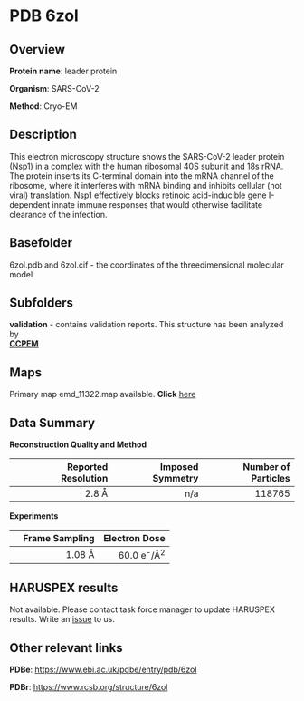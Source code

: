 # PDB 6zol

## Overview

**Protein name**: leader protein

**Organism**: SARS-CoV-2

**Method**: Cryo-EM

## Description

This electron microscopy structure shows the SARS-CoV-2 leader protein (Nsp1) in a complex with the human ribosomal 40S subunit and 18s rRNA. The protein inserts its C-terminal domain into the mRNA channel of the ribosome, where it interferes with mRNA binding and inhibits cellular (not viral) translation. Nsp1 effectively blocks retinoic acid-inducible gene I-dependent innate immune responses that would otherwise facilitate clearance of the infection.

## Basefolder

6zol.pdb and 6zol.cif - the coordinates of the threedimensional molecular model

## Subfolders





**validation** - contains validation reports. This structure has been analyzed by <br>     [**CCPEM**](https://github.com/thorn-lab/coronavirus_structural_task_force/tree/master/pdb/leader_protein/SARS-CoV-2/6zol/validation/ccpem-validation)



## Maps

Primary map emd_11322.map available. **Click** [here](http://ftp.wwpdb.org/pub/emdb/structures/EMD-11322/map/) 

## Data Summary
**Reconstruction Quality and Method**

|   | Reported Resolution | Imposed Symmetry | Number of Particles |
|---|-------------:|----------------:|--------------:|
|   |2.8 Å|n/a|118765|

**Experiments**

|   | Frame Sampling | Electron Dose |
|---|-------------:|----------------:|
|   |1.08 Å|60.0 e<sup>-</sup>/Å<sup>2</sup>|

## HARUSPEX results

Not available. Please contact task force manager to update HARUSPEX results. Write an [issue](https://github.com/thorn-lab/coronavirus_structural_task_force/issues) to us.

## Other relevant links 
**PDBe**:  https://www.ebi.ac.uk/pdbe/entry/pdb/6zol
 
**PDBr**: https://www.rcsb.org/structure/6zol 
